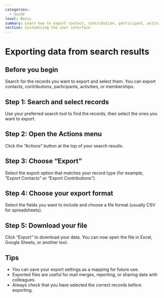 ```yaml
---
categories:
  - Guide
level: Basic
summary: Learn how to export contact, contribution, participant, activity, or membership data from your search results for use in other tools.
section: Customising the user interface
---
```


# Exporting data from search results

## Before you begin

Search for the records you want to export and select them. You can export contacts, contributions, participants, activities, or memberships.

## Step 1: Search and select records

Use your preferred search tool to find the records, then select the ones you want to export.

## Step 2: Open the Actions menu

Click the “Actions” button at the top of your search results.

## Step 3: Choose “Export”

Select the export option that matches your record type (for example, “Export Contacts” or “Export Contributions”).

## Step 4: Choose your export format

Select the fields you want to include and choose a file format (usually CSV for spreadsheets).

## Step 5: Download your file

Click “Export” to download your data. You can now open the file in Excel, Google Sheets, or another tool.

## Tips

- You can save your export settings as a mapping for future use.
- Exported files are useful for mail merges, reporting, or sharing data with colleagues.
- Always check that you have selected the correct records before exporting.
